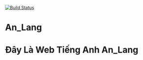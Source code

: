 [![Build Status](https://travis-ci.org/github/opensource.guide.svg?branch=master)](https://notelie.com)
# An_Lang
# Đây Là  Web Tiếng Anh An_Lang
